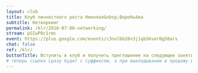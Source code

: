 ```yaml
---
layout: club
title: Клуб личностного роста Николая&nbsp;Воробьёва
subtitle: Нетворкинг
permalink: /klr/2016-07-06-networking/
stream: pSIwP8c1rmc
event: https://plus.google.com/events/c3nolbb26n3j1qb56vor0g58ars
chat: false
ref: /klr/
buttonTitle: Вступить в клуб и получить приглашение на следующее занятие
# теперь ссылка сразу будет с суффиксом, а при выкладывании в продажу будем добавлять ещё и пару секретных букв в конце
---
```

